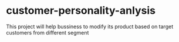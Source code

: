 # customer-personality-anlysis
This project will help bussiness to modify its product based on target customers from different segment
